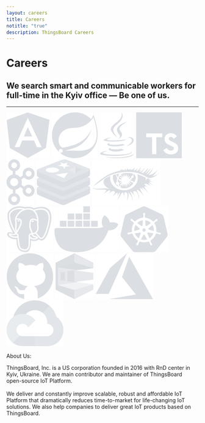 ```yaml
---
layout: careers
title: Careers
notitle: "true"
description: ThingsBoard Careers
---
```


# Careers
## We search smart and communicable workers for <b>full-time in the Kyiv</b> office — Be one of us.

<hr class="solid">
<div id="carsGrid"></div>
<div id="hardwareContainer"></div>

<div id="technology">
<img src="/images/careers/angular.svg">
<img src="/images/careers/spring.svg">
<img src="/images/careers/java.svg">
<img src="/images/careers/typescript.svg">
<img src="/images/careers/kafka.svg">
<img src="/images/careers/redis.svg">
<img src="/images/careers/cassandra.svg">
<img src="/images/careers/postgresql.svg">
<img src="/images/careers/docker.svg">
<img src="/images/careers/kubernets.svg">
<img src="/images/careers/github.svg">
<img src="/images/careers/aws.svg">
<img src="/images/careers/azure.svg">
<img src="/images/careers/google-cloud.svg">
</div>

<div id="about">
<p class="title">About Us:</p>
<p class="description">ThingsBoard, Inc. is a US corporation founded in 2016 with RnD center in Kyiv, Ukraine. We are main contributor and maintainer of ThingsBoard open-source IoT Platform.<br>
<br>We deliver and constantly improve scalable, robust and affordable IoT Platform that dramatically reduces time-to-market for life-changing IoT solutions. We also help companies to deliver great IoT products based on ThingsBoard.</p>
</div>

<style>
	{% include careers.css %}
</style>

<script>
	{% include careers.js containerId="carsGrid" %}
</script>
